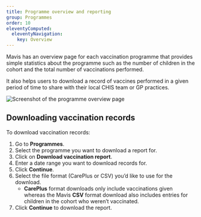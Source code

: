 ```yaml
---
title: Programme overview and reporting
group: Programmes
order: 10
eleventyComputed:
  eleventyNavigation:
    key: Overview
---
```


Mavis has an overview page for each vaccination programme that provides simple statistics about the programme such as the number of children in the cohort and the total number of vaccinations performed.

It also helps users to download a record of vaccines performed in a given period of time to share with their local CHIS team or GP practices.

![Screenshot of the programme overview page](/assets/images/programme-overview.png )

## Downloading vaccination records

To download vaccination records:

1. Go to **Programmes**.
2. Select the programme you want to download a report for.
3. Click on **Download vaccination report**.
4. Enter a date range you want to download records for.
5. Click **Continue**.
6. Select the file format (CarePlus or CSV) you’d like to use for the download.
   - **CarePlus** format downloads only include vaccinations given whereas the Mavis **CSV** format download also includes entries for children in the cohort who weren’t vaccinated.
7. Click **Continue** to download the report.
